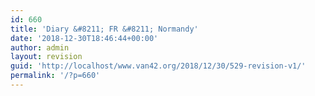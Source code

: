 ```yaml
---
id: 660
title: 'Diary &#8211; FR &#8211; Normandy'
date: '2018-12-30T18:46:44+00:00'
author: admin
layout: revision
guid: 'http://localhost/www.van42.org/2018/12/30/529-revision-v1/'
permalink: '/?p=660'
---
```


